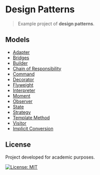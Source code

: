 # Design Patterns
> Example project of **design patterns**.

## Models 
- [Adapter](DesignPatterns/Adapter)
- [Bridges](DesignPatterns/Bridges)
- [Builder](DesignPatterns/Builder)
- [Chain of Responsibility](DesignPatterns/ChainOfResponsibility)
- [Command](DesignPatterns/Command)
- [Decorator](DesignPatterns/Decorator)
- [Flyweight](DesignPatterns/Flyweight)
- [Interpreter](DesignPatterns/Interpreter)
- [Moment](DesignPatterns/Moment)
- [Observer](DesignPatterns/Observer)
- [State](DesignPatterns/State)
- [Strategy](DesignPatterns/Strategy)
- [Template Method](DesignPatterns/TemplateMethod)
- [Visitor](DesignPatterns/Visitor)
- [Implicit Conversion](DesignPatterns/ImplicitConversion)

## License
Project developed for academic purposes.

[![License: MIT](https://img.shields.io/badge/License-MIT-blue.svg)](./LICENSE)
